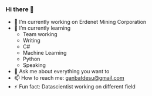 ### Hi there 👋

- 🔭 I’m currently working on Erdenet Mining Corporation
- 🌱 I’m currently learning
  - Team working
  - Writing
  - C#
  - Machine Learning
  - Python
  - Speaking
- 💬 Ask me about everything you want to 
- 📫 How to reach me: ganbatdesu@gmail.com
- ⚡ Fun fact: Datascientist working on different field
